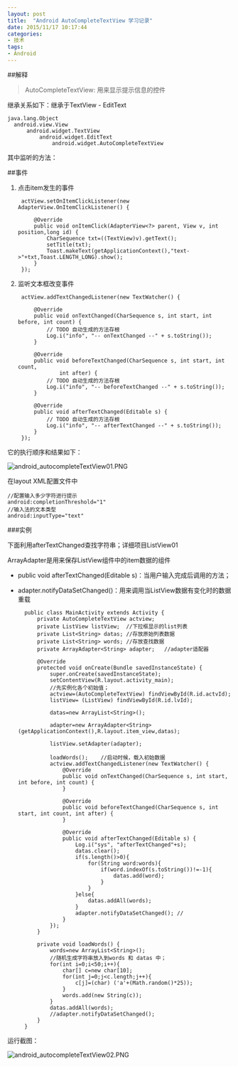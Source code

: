 ```yaml
---
layout: post
title:  "Android AutoCompleteTextView 学习记录"
date: 2015/11/17 10:17:44  
categories:
- 技术
tags:
- Android
---
```


##解释
>AutoCompleteTextView: 用来显示提示信息的控件

继承关系如下：继承于TextView - EditText
	
	java.lang.Object
	  android.view.View
	      android.widget.TextView
	          android.widget.EditText
	              android.widget.AutoCompleteTextView

其中监听的方法：

##事件	
1. 点击item发生的事件
		
		actView.setOnItemClickListener(new AdapterView.OnItemClickListener() {
	
			@Override
			public void onItemClick(AdapterView<?> parent, View v, int position,long id) {
				CharSequence txt=((TextView)v).getText();
				setTitle(txt);
				Toast.makeText(getApplicationContext(),"text->"+txt,Toast.LENGTH_LONG).show();
			}
		});


2. 监听文本框改变事件
	
		actView.addTextChangedListener(new TextWatcher() {
		
			@Override
			public void onTextChanged(CharSequence s, int start, int before, int count) {
				// TODO 自动生成的方法存根
				Log.i("info", "-- onTextChanged --" + s.toString());
			}
			
			@Override
			public void beforeTextChanged(CharSequence s, int start, int count,
					int after) {
				// TODO 自动生成的方法存根
				Log.i("info", "-- beforeTextChanged --" + s.toString());
			}
			
			@Override
			public void afterTextChanged(Editable s) {
				// TODO 自动生成的方法存根
				Log.i("info", "-- afterTextChanged --" + s.toString());
			}
		});
		
它的执行顺序和结果如下：

![android_autocompleteTextView01.PNG]({{site.baseurl}}/public/img/android_autocompleteTextView01.png)


在layout XML配置文件中
	
	//配置输入多少字符进行提示
	android:completionThreshold="1"
	//输入法的文本类型
	android:inputType="text"




###实例

下面利用afterTextChanged查找字符串；详细项目ListView01

ArrayAdapter是用来保存ListView组件中的item数据的组件

- public void afterTextChanged(Editable s)：当用户输入完成后调用的方法；
- adapter.notifyDataSetChanged()：用来调用当ListView数据有变化时的数据重载

		public class MainActivity extends Activity {
			private AutoCompleteTextView actview;
			private ListView listView;	//下拉框显示的list列表
			private List<String> datas;	//存放原始列表数据
			private List<String> words;	//存放查找数据
			private ArrayAdapter<String> adapter;	//adapter适配器
			
			@Override
			protected void onCreate(Bundle savedInstanceState) {
				super.onCreate(savedInstanceState);
				setContentView(R.layout.activity_main);
				//先实例化各个初始值；
				actview=(AutoCompleteTextView) findViewById(R.id.actvId);
				listView= (ListView) findViewById(R.id.lvId);
				
				datas=new ArrayList<String>();
				
				adapter=new ArrayAdapter<String>(getApplicationContext(),R.layout.item_view,datas);
				
				listView.setAdapter(adapter);
				
				loadWords();	//启动时候，载入初始数据
				actview.addTextChangedListener(new TextWatcher() {
					@Override
					public void onTextChanged(CharSequence s, int start, int before, int count) {
					}
					
					@Override
					public void beforeTextChanged(CharSequence s, int start, int count, int after) {
					}
					
					@Override
					public void afterTextChanged(Editable s) {
						Log.i("sys", "afterTextChanged"+s);
						datas.clear();
						if(s.length()>0){
							for(String word:words){
								if(word.indexOf(s.toString())!=-1){
									datas.add(word);
								}
							}
						}else{
							datas.addAll(words);
						}
						adapter.notifyDataSetChanged();	//
					}
				});
			}
		
			private void loadWords() {
				words=new ArrayList<String>();
				//随机生成字符串放入到words 和 datas 中；
				for(int i=0;i<50;i++){
					char[] c=new char[10];
					for(int j=0;j<c.length;j++){
						c[j]=(char) ('a'+(Math.random()*25));
					}
					words.add(new String(c));
				}
				datas.addAll(words);
				//adapter.notifyDataSetChanged();
			}
		}

运行截图：

![android_autocompleteTextView02.PNG]({{site.baseurl}}/public/img/android_autocompleteTextView02.png)